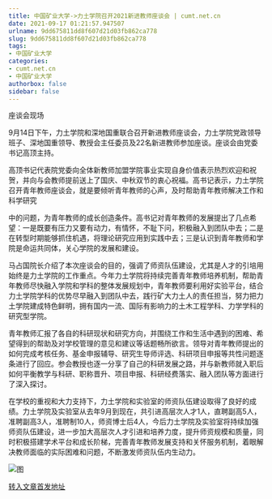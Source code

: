 ```yaml
---
title: 中国矿业大学->力土学院召开2021新进教师座谈会 | cumt.net.cn
date: 2021-09-17 01:21:57.947507
urlname: 9dd675811dd8f607d21d03fb862ca778
slug: 9dd675811dd8f607d21d03fb862ca778
tags: 
- 中国矿业大学
categories:
- cumt.net.cn
- 中国矿业大学
authorbox: false
sidebar: false
---
```

座谈会现场

9月14日下午，力土学院和深地国重联合召开新进教师座谈会，力土学院党政领导班子、深地国重领导、教授会主任委员及22名新进教师参加座谈。座谈会由党委书记高顶主持。

高顶书记代表院党委向全体新教师加盟学院事业实现自身价值表示热烈欢迎和祝贺，并向与会教师提前送上了国庆、中秋双节的衷心祝福。高书记表示，力土学院召开青年教师座谈会，就是要倾听青年教师的心声，及时帮助青年教师解决工作和科学研究
<!--more-->
中的问题，为青年教师的成长创造条件。高书记对青年教师的发展提出了几点希望：一是既要有压力又要有动力，有情怀，不耻下问，积极融入到团队中去；二是在转型时期能够抓住机遇，将理论研究应用到实践中去；三是认识到青年教师和学院是命运共同体，关心学院的发展和建设。

马占国院长介绍了本次座谈会的目的，强调了师资队伍建设，尤其是人才的引培用始终是力土学院的工作重点。今年力土学院将持续完善青年教师培养机制，帮助青年教师尽快融入学院和学科的整体发展规划中，青年教师要利用好实验平台，结合力土学院学科的优势尽早融入到团队中去，践行矿大力土人的责任担当，努力把力土学院建成特色鲜明，拥有国内一流、国际有影响力的土木工程学科、力学学科的研究型学院。

青年教师汇报了各自的科研现状和研究方向，并围绕工作和生活中遇到的困难、希望得到的帮助及对学校管理的意见和建议等话题畅所欲言。领导对青年教师提出的如何完成考核任务、基金申报辅导、研究生导师评选、科研项目申报等共性问题逐条进行了回应。参会教授也逐一分享了自己的科研发展之路，并与新教师就入职后如何平衡教学与科研、职称晋升、项目申报、科研经费落实、融入团队等方面进行了深入探讨。

在学校的重视和大力支持下，力土学院和实验室的师资队伍建设取得了良好的成绩。力土学院及实验室从去年9月到现在，共引进高层次人才1人，直聘副高5人，准聘副高3人，准聘制10人，师资博士后4人，今后力土学院及实验室将持续加强师资队伍建设，进一步加大高层次人才引进和培养力度，提升师资规模和质量，同时积极搭建学术平台和成长阶梯，完善青年教师发展支持和关怀服务机制，着眼解决教师面临的实际困难和问题，不断激发师资队伍内生动力。

![图](http://xwzx.cumt.edu.cn/_upload/article/images/8f/96/e110bc634fc18c784c18ca5410a0/84df62df-20d1-4630-8324-a0c4eaccef76.jpg)

[转入文章首发地址](http://xwzx.cumt.edu.cn/43/5e/c523a607070/page.htm)